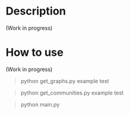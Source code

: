 # Description

(Work in progress)

# How to use

(Work in progress)

> python get_graphs.py example test

> python get_communities.py example test

> python main.py
